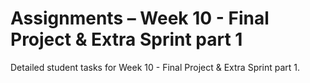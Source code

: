 # Assignments – Week 10 - Final Project & Extra Sprint part 1

Detailed student tasks for Week 10 - Final Project & Extra Sprint part 1.